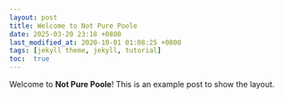 ```yaml
---
layout: post
title: Welcome to Not Pure Poole
date: 2025-03-20 23:18 +0800
last_modified_at: 2020-10-01 01:08:25 +0800
tags: [jekyll theme, jekyll, tutorial]
toc:  true
---
```


Welcome to **Not Pure Poole**! This is an example post to show the layout.
